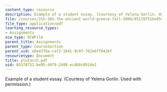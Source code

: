 ```yaml
---
content_type: resource
description: Example of a student essay. (Courtesy of Yelena Gorlin. Used with permission.)
file: /courses/21h-301-the-ancient-world-greece-fall-2004/851f8751be9549792488ecd68c091de1_plutarch.pdf
file_type: application/pdf
learning_resource_types:
- Assignments
ocw_type: OCWFile
parent_title: Assignments
parent_type: CourseSection
parent_uid: e8e437ba-caf2-1641-9c9f-762e6ff043bf
resourcetype: Document
title: plutarch.pdf
uid: 851f8751-be95-4979-2488-ecd68c091de1
---
```

Example of a student essay. (Courtesy of Yelena Gorlin. Used with permission.)

